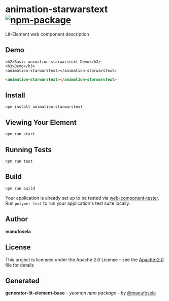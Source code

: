 # animation-starwarstext [![npm-package](https://img.shields.io/badge/npmjs-package-red)](https://www.npmjs.com/package/animation-starwarstext)

Lit-Element web component description

## Demo

```
<h2>Basic animation-starwarstext Demo</h2>
<h3>Demo</h3>
<animation-starwarstext></animation-starwarstext>

```
<!---
```
<custom-element-demo>
  <template>
    <link rel="import" href="animation-starwarstext.html">
    <next-code-block></next-code-block>
  </template>
</custom-element-demo>
```
-->
```html
<animation-starwarstext></animation-starwarstext>

```

## Install

```
npm install animation-starwarstext
```

## Viewing Your Element

```
npm run start
```

## Running Tests

```
npm run test
```

## Build
```
npm run build
```

Your application is already set up to be tested via [web-component-tester](https://github.com/Polymer/web-component-tester). Run `polymer test` to run your application's test suite locally.

## Author

**manufosela**

## License

This project is licensed under the Apache 2.0 License - see the [Apache-2.0](LICENSE) file for details

## Generated

**generator-lit-element-base** - *yeoman npm package* - by [@manufosela](https://github.com/manufosela/generator-litelement-webcomponent)
